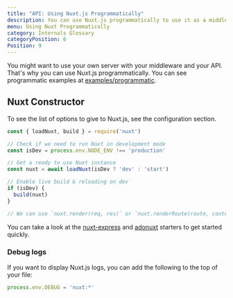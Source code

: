 ```yaml
---
title: "API: Using Nuxt.js Programmatically"
description: You can use Nuxt.js programmatically to use it as a middleware giving you the freedom of creating your own server for rendering your web applications.
menu: Using Nuxt Programmatically
category: Internals Glossary
categoryPosition: 6
Position: 9
---
```


You might want to use your own server with your middleware and your API. That's why you can use Nuxt.js programmatically.
You can see programmatic examples at [examples/programmatic](https://github.com/nuxt/nuxt.js/tree/dev/examples/programmatic/scripts).

## Nuxt Constructor

To see the list of options to give to Nuxt.js, see the configuration section.

```js
const { loadNuxt, build } = require('nuxt')

// Check if we need to run Nuxt in development mode
const isDev = process.env.NODE_ENV !== 'production'

// Get a ready to use Nuxt instance
const nuxt = await loadNuxt(isDev ? 'dev' : 'start')

// Enable live build & reloading on dev
if (isDev) {
  build(nuxt)
}

// We can use `nuxt.render(req, res)` or `nuxt.renderRoute(route, context)`
```

You can take a look at the [nuxt-express](https://github.com/nuxt/express) and [adonuxt](https://github.com/nuxt/adonuxt) starters to get started quickly.

### Debug logs

If you want to display Nuxt.js logs, you can add the following to the top of your file:

```js
process.env.DEBUG = 'nuxt:*'
```
